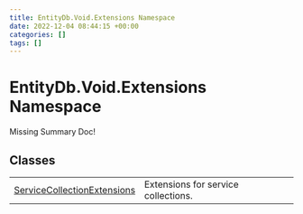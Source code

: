 ```yaml
---
title: EntityDb.Void.Extensions Namespace
date: 2022-12-04 08:44:15 +00:00
categories: []
tags: []
---
```


# EntityDb.Void.Extensions Namespace
Missing Summary Doc!
## Classes
<table><tr><td><a href='dotnet-entitydb-void-extensions-servicecollectionextensions'>ServiceCollectionExtensions</a></td><td>
Extensions for service collections.
</td></tr></table>
